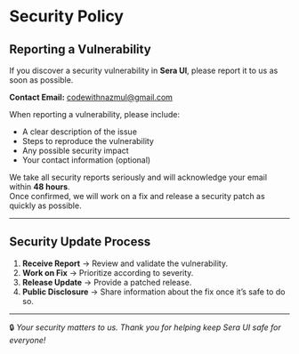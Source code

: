 # Security Policy

## Reporting a Vulnerability

If you discover a security vulnerability in **Sera UI**, please report it to us as soon as possible.

**Contact Email:** [codewithnazmul@gmail.com](mailto:codewithnazmul@gmail.com)  

When reporting a vulnerability, please include:

- A clear description of the issue
- Steps to reproduce the vulnerability
- Any possible security impact
- Your contact information (optional)

We take all security reports seriously and will acknowledge your email within **48 hours**.  
Once confirmed, we will work on a fix and release a security patch as quickly as possible.

---

## Security Update Process

1. **Receive Report** → Review and validate the vulnerability.
2. **Work on Fix** → Prioritize according to severity.
3. **Release Update** → Provide a patched release.
4. **Public Disclosure** → Share information about the fix once it’s safe to do so.

---

🔒 *Your security matters to us. Thank you for helping keep Sera UI safe for everyone!*
